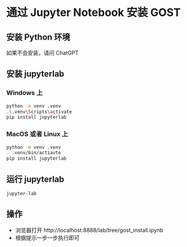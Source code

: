 # 通过 Jupyter Notebook 安装 GOST

## 安装 Python 环境

如果不会安装，请问 ChatGPT

## 安装 jupyterlab 

### Windows 上

```sh
python -m venv .venv
.\.venv\Scripts\activate
pip install jupyterlab
```

### MacOS 或者 Linux 上

```sh
python -m venv .venv
. .venv/bin/actiavte
pip install jupyterlab
```

## 运行 jupyterlab

```sh
jupyter-lab
```

## 操作

* 浏览器打开 http://localhost:8888/lab/tree/gost_install.ipynb
* 根据提示一步一步执行即可
